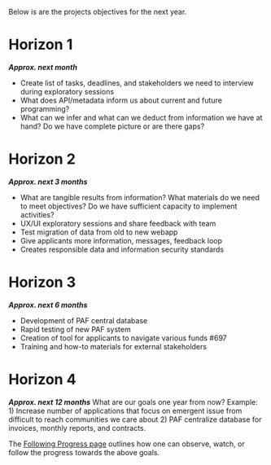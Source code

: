 Below is are the projects objectives for the next year.

# Horizon 1
**_Approx. next month_**

* Create list of tasks, deadlines, and stakeholders we need to interview during exploratory sessions
* What does API/metadata inform us about current and future programming?
* What can we infer and what can we deduct from information we have at hand? Do we have complete picture or are there gaps?

# Horizon 2
**_Approx. next 3 months_**

* What are tangible results from information? What materials do we need to meet objectives? Do we have sufficient capacity to implement activities?
* UX/UI exploratory sessions and share feedback with team
* Test migration of data from old to new webapp
* Give applicants more information, messages, feedback loop
* Creates responsible data and information security standards

# Horizon 3
**_Approx. next 6 months_**

* Development of PAF central database
* Rapid testing of new PAF system
* Creation of tool for applicants to navigate various funds #697
* Training and how-to materials for external stakeholders 

# Horizon 4
**_Approx. next 12 months_**
What are our goals one year from now? Example: 1) Increase number of applications that focus on emergent issue from difficult to reach communities we care about  2) PAF centralize database for invoices, monthly reports, and contracts.

The [Following Progress page](https://github.com/OpenTechFund/opentech.fund/wiki/Following-progress) outlines how one can observe, watch, or follow the progress towards the above goals.


